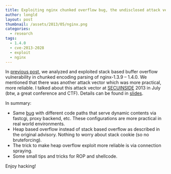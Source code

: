 ```yaml
---
title: Exploiting nginx chunked overflow bug, the undisclosed attack vector (CVE-2013-2028)
author: longld
layout: post
thumbnail: /assets/2013/05/nginx.png
categories:
  - research
tags:
  - 1.4.0
  - cve-2013-2028
  - exploit
  - nginx
---
```

In [previous post][1], we analyzed and exploited stack based buffer overflow vulnerability in chunked encoding parsing of nginx-1.3.9 &#8211; 1.4.0. We mentioned that there was another attack vector which was more practical, more reliable. I talked about this attack vector at [SECUINSIDE][2] 2013 in July (btw, a great conference and CTF). Details can be found in [slides][3].

In summary:

*   Same [bug][1] with different code paths that serve dynamic contents via fastcgi, proxy backend, etc. These configurations are more practical in real world environments.
*   Heap based overflow instead of stack based overflow as described in the original advisory. Nothing to worry about stack cookie (so no bruteforcing).
*   The trick to make heap overflow exploit more reliable is via connection spraying.
*   Some small tips and tricks for ROP and shellcode.

Enjoy hacking!

 [1]: http://www.vnsecurity.net/2013/05/analysis-of-nginx-cve-2013-2028/
 [2]: http://www.secuinside.com
 [3]: http://ropshell.com/slides/Nginx_chunked_overflow_the_undisclosed_attack_vector.pdf